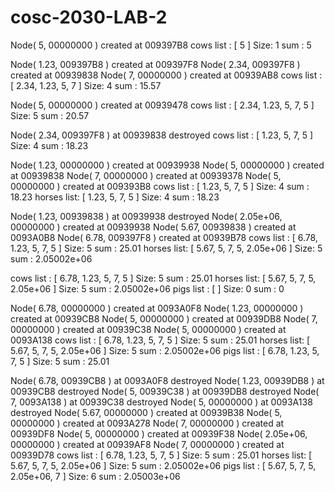 # cosc-2030-LAB-2
Node( 5, 00000000 ) created at 009397B8
cows list  :  [ 5 ]
Size: 1
sum : 5

Node( 1.23, 009397B8 ) created at 009397F8
Node( 2.34, 009397F8 ) created at 00939838
Node( 7, 00000000 ) created at 00939AB8
cows list  :  [ 2.34, 1.23, 5, 7 ]
Size: 4
sum : 15.57

Node( 5, 00000000 ) created at 00939478
cows list  :  [ 2.34, 1.23, 5, 7, 5 ]
Size: 5
sum : 20.57

Node( 2.34, 009397F8 ) at 00939838 destroyed
cows list  :  [ 1.23, 5, 7, 5 ]
Size: 4
sum : 18.23

Node( 1.23, 00000000 ) created at 00939938
Node( 5, 00000000 ) created at 00939838
Node( 7, 00000000 ) created at 00939378
Node( 5, 00000000 ) created at 009393B8
cows list  :  [ 1.23, 5, 7, 5 ]
Size: 4
sum : 18.23
horses list:  [ 1.23, 5, 7, 5 ]
Size: 4
sum : 18.23

Node( 1.23, 00939838 ) at 00939938 destroyed
Node( 2.05e+06, 00000000 ) created at 00939938
Node( 5.67, 00939838 ) created at 0093A0B8
Node( 6.78, 009397F8 ) created at 00939B78
cows list  :  [ 6.78, 1.23, 5, 7, 5 ]
Size: 5
sum : 25.01
horses list:  [ 5.67, 5, 7, 5, 2.05e+06 ]
Size: 5
sum : 2.05002e+06

cows list  :  [ 6.78, 1.23, 5, 7, 5 ]
Size: 5
sum : 25.01
horses list:  [ 5.67, 5, 7, 5, 2.05e+06 ]
Size: 5
sum : 2.05002e+06
pigs list  :  [  ]
Size: 0
sum : 0

Node( 6.78, 00000000 ) created at 0093A0F8
Node( 1.23, 00000000 ) created at 00939CB8
Node( 5, 00000000 ) created at 00939DB8
Node( 7, 00000000 ) created at 00939C38
Node( 5, 00000000 ) created at 0093A138
cows list  :  [ 6.78, 1.23, 5, 7, 5 ]
Size: 5
sum : 25.01
horses list:  [ 5.67, 5, 7, 5, 2.05e+06 ]
Size: 5
sum : 2.05002e+06
pigs list  :  [ 6.78, 1.23, 5, 7, 5 ]
Size: 5
sum : 25.01

Node( 6.78, 00939CB8 ) at 0093A0F8 destroyed
Node( 1.23, 00939DB8 ) at 00939CB8 destroyed
Node( 5, 00939C38 ) at 00939DB8 destroyed
Node( 7, 0093A138 ) at 00939C38 destroyed
Node( 5, 00000000 ) at 0093A138 destroyed
Node( 5.67, 00000000 ) created at 00939B38
Node( 5, 00000000 ) created at 0093A278
Node( 7, 00000000 ) created at 00939DF8
Node( 5, 00000000 ) created at 00939F38
Node( 2.05e+06, 00000000 ) created at 00939AF8
Node( 7, 00000000 ) created at 00939D78
cows list  :  [ 6.78, 1.23, 5, 7, 5 ]
Size: 5
sum : 25.01
horses list:  [ 5.67, 5, 7, 5, 2.05e+06 ]
Size: 5
sum : 2.05002e+06
pigs list  :  [ 5.67, 5, 7, 5, 2.05e+06, 7 ]
Size: 6
sum : 2.05003e+06
